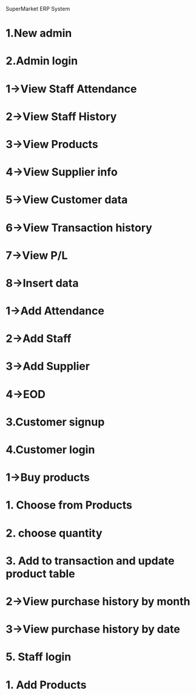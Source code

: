 SuperMarket ERP System

# 1.New admin
# 2.Admin login
#     1->View Staff Attendance
#     2->View Staff History
#     3->View Products
#     4->View Supplier info
#     5->View Customer data
#     6->View Transaction history
#     7->View P/L
#     8->Insert data
#         1->Add Attendance
#         2->Add Staff
#         3->Add Supplier
#         4->EOD
# 3.Customer signup
# 4.Customer login
#     1->Buy products
#       1. Choose from Products
#       2. choose quantity
#       3. Add to transaction and update product table
#     2->View purchase history by month
#     3->View purchase history by date
# 5. Staff login
#    1. Add Products
